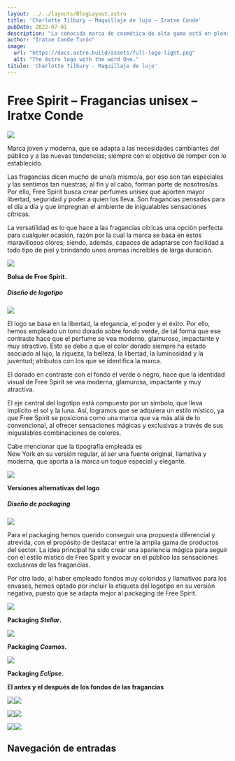 ```yaml
---
layout: ../../layouts/BlogLayout.astro
title: 'Charlotte Tilbury – Maquillaje de lujo – Iratxe Conde'
pubDate: 2022-07-01
description: "La conocida marca de cosmética de alta gama está en plena transformación digital y quiere poner su foco en crear productos más **sostenibles y responsables.** Para proyectar este cambio y alinearse con su nueva estrategia de marca, Charlotte Tilbury busca un **rebranding** acorde a sus principios y valores."
author: "Iratxe Conde Turón"
image:
  url: "https://docs.astro.build/assets/full-logo-light.png"
  alt: "The Astro logo with the word One."
titulo: 'Charlotte Tilbury - Maquillaje de lujo'
---
```


# Free Spirit – Fragancias unisex – Iratxe Conde
[![](https://iratxeconde.wordpress.com/wp-content/uploads/2022/08/portada.png)](https://iratxeconde.wordpress.com/wp-content/uploads/2022/08/portada.png)

Marca joven y moderna, que se adapta a las necesidades cambiantes del público y a las nuevas tendencias; siempre con el objetivo de romper con lo establecido.

Las fragancias dicen mucho de uno/a mismo/a, por eso son tan especiales y las sentimos tan nuestras; al fin y al cabo, forman parte de nosotros/as. Por ello, Free Spirit busca crear perfumes unisex que aporten mayor libertad, seguridad y poder a quien los lleva. Son fragancias pensadas para el día a día y que impregnan el ambiente de inigualables sensaciones cítricas.

La versatilidad es lo que hace a las fragancias cítricas una opción perfecta para cualquier ocasión, razón por la cual la marca se basa en estos maravillosos olores; siendo, además, capaces de adaptarse con facilidad a todo tipo de piel y brindando unos aromas increíbles de larga duración.

[![](https://iratxeconde.wordpress.com/wp-content/uploads/2022/08/fotito-fs-1.png)](https://iratxeconde.wordpress.com/wp-content/uploads/2022/08/fotito-fs-1.png)

****Bolsa de Free Spirit.****

##### Diseño de logotipo

![](https://iratxeconde.wordpress.com/wp-content/uploads/2022/08/tarjetas-free-spirit-1.png?w=750)

El logo se basa en la libertad, la elegancia, el poder y el éxito. Por ello, hemos empleado un tono dorado sobre fondo verde, de tal forma que ese contraste hace que el perfume se vea moderno, glamuroso, impactante y muy atractivo. Esto se debe a que el color dorado siempre ha estado asociado al lujo, la riqueza, la belleza, la libertad, la luminosidad y la juventud; atributos con los que se identifica la marca.

El dorado en contraste con el fondo el verde o negro, hace que la identidad visual de Free Spirit se vea moderna, glamurosa, impactante y muy atractiva.

El eje central del logotipo está compuesto por un símbolo, que lleva implícito el sol y la luna. Así, logramos que se adquiera un estilo místico, ya que Free Spirit se posiciona como una marca que va más allá de lo convencional, al ofrecer sensaciones mágicas y exclusivas a través de sus inigualables combinaciones de colores.

Cabe mencionar que la tipografía empleada es  
New York en su versión regular, al ser una fuente original, llamativa y moderna, que aporta a la marca un toque especial y elegante.

![](https://iratxeconde.wordpress.com/wp-content/uploads/2022/08/thp_animacion_iratxecondeturon-1.gif?w=1024)

**Versiones alternativas del logo**

##### Diseño de packaging

![](https://iratxeconde.wordpress.com/wp-content/uploads/2022/08/3-colonias-1.png?w=750)

Para el packaging hemos querido conseguir una propuesta diferencial y atrevida, con el propósito de destacar entre la amplia gama de productos del sector. La idea principal ha sido crear una apariencia mágica para seguir con el estilo místico de Free Spirit y evocar en el público las sensaciones exclusivas de las fragancias.

Por otro lado, al haber empleado fondos muy coloridos y llamativos para los envases, hemos optado por incluir la etiqueta del logotipo en su versión negativa, puesto que se adapta mejor al packaging de Free Spirit.

[![](https://iratxeconde.wordpress.com/wp-content/uploads/2022/08/frascos.png)](https://iratxeconde.wordpress.com/wp-content/uploads/2022/08/frascos.png)

**Packaging _Stellar_.**

[![](https://iratxeconde.wordpress.com/wp-content/uploads/2022/08/frascos2.png)](https://iratxeconde.wordpress.com/wp-content/uploads/2022/08/frascos2.png)

**Packaging **_Cosmos_.****

[![](https://iratxeconde.wordpress.com/wp-content/uploads/2022/08/frascos3.png)](https://iratxeconde.wordpress.com/wp-content/uploads/2022/08/frascos3.png)

**Packaging _Eclipse_.**

**El antes y el después de los fondos de las fragancias**

![](https://iratxeconde.wordpress.com/wp-content/uploads/2022/08/28.jpg)![](https://iratxeconde.wordpress.com/wp-content/uploads/2022/08/prueba.png)

![](https://iratxeconde.wordpress.com/wp-content/uploads/2022/08/5438849.jpg)![](https://iratxeconde.wordpress.com/wp-content/uploads/2022/08/prueba-azul-nuevo.png)

![](https://iratxeconde.wordpress.com/wp-content/uploads/2022/08/blue-universe-star-explosion.jpg)![](https://iratxeconde.wordpress.com/wp-content/uploads/2022/08/prueba-naranja2.png)

Navegación de entradas
----------------------
